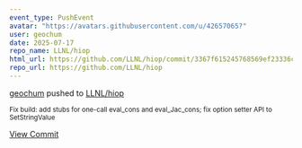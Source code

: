 ```yaml
---
event_type: PushEvent
avatar: "https://avatars.githubusercontent.com/u/42657065?"
user: geochum
date: 2025-07-17
repo_name: LLNL/hiop
html_url: https://github.com/LLNL/hiop/commit/3367f615245768569ef23336c44d7793987e33e8
repo_url: https://github.com/LLNL/hiop
---
```


<a href='https://github.com/geochum' target='_blank'>geochum</a> pushed to <a href='https://github.com/LLNL/hiop' target='_blank'>LLNL/hiop</a>

<small>Fix build: add stubs for one-call eval_cons and eval_Jac_cons; fix option setter API to SetStringValue</small>

<a href='https://github.com/LLNL/hiop/commit/3367f615245768569ef23336c44d7793987e33e8' target='_blank'>View Commit</a>